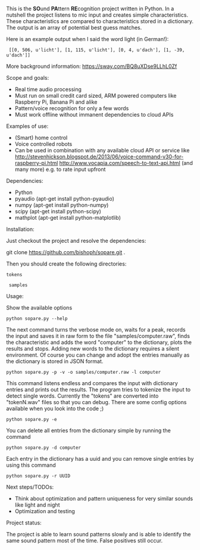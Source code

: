 This is the **SO**und **PA**ttern **RE**cognition project written in Python.
In a nutshell the project listens to mic input and creates simple characteristics.
These characteristics are compared to characteristics stored in a dictionary.
The output is an array of potential best guess matches.

Here is an example output when I said the word light (in German!):

```
 [[0, 506, u'licht'], [1, 115, u'licht'], [0, 4, u'dach'], [1, -39, u'dach']]

```

More background information: https://sway.com/BQ8uXDse9LLhL0Zf


Scope and goals:
 
  * Real time audio processing
  * Must run on small credit card sized, ARM powered computers like Raspberry Pi, Banana Pi and alike
  * Pattern/voice recognition for only a few words
  * Must work offline without immanent dependencies to cloud APIs


Examples of use:

  * (Smart) home control
  * Voice controlled robots
  * Can be used in combination with any available cloud API or service like
     http://stevenhickson.blogspot.de/2013/06/voice-command-v30-for-raspberry-pi.html
     http://www.vocapia.com/speech-to-text-api.html
     (and many more)
     e.g. to rate input upfront
  

Dependencies:

  * Python
  * pyaudio (apt-get install python-pyaudio)
  * numpy (apt-get install python-numpy)
  * scipy (apt-get install python-scipy)
  * mathplot (apt-get install python-matplotlib)

  
Installation:

 Just checkout the project and resolve the dependencies:

 git clone https://github.com/bishoph/sopare.git .

 Then you should create the following directories:

`
 tokens
`

` 
 samples
`


Usage:

Show the available options

`
python sopare.py --help
`


The next command turns the verbose mode on, waits for a peak,
records the input and saves it in raw form to the file 
"samples/computer.raw", finds the characteristic and adds the
word "computer" to the dictionary, plots the results and stops.
Adding new words to the dictionary requires a silent environment. 
Of course you can change and adopt the entries manually as the dictionary
is stored in JSON format.

`
python sopare.py -p -v -o samples/computer.raw -l computer
`


This command listens endless and compares the input with 
dictionary entries and prints out the results. The program
tries to tokenize the input to detect single words. 
Currently the "tokens" are converted into "tokenN.wav" files
so that you can debug. There are some config options
available when you look into the code ;)

`
python sopare.py -e
`


You can delete all entries from the dictionary
simple by running the command

`
python sopare.py -d computer
`

Each entry in the dictionary has a uuid and you
can remove single entries by using this command

`
python sopare.py -r UUID
`



Next steps/TODOs:

  * Think about optimization and pattern uniqueness for very similar sounds like light and night
  * Optimization and testing


Project status:

The project is able to learn sound patterns slowly and is able to identify the same sound pattern most of the time. False positives still occur.
